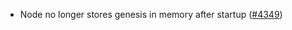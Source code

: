 - Node no longer stores genesis in memory after startup
  ([\#4349](https://github.com/depinnetwork/por-consensus/pull/4349))